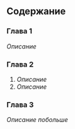 ## Содержание

### Глава 1
*Описание*
### Глава 2
1. *Описание*
2. *Описание*
### Глава 3
*Описание побольше*